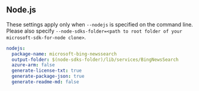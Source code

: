 ## Node.js

These settings apply only when `--nodejs` is specified on the command line.
Please also specify `--node-sdks-folder=<path to root folder of your microsoft-sdk-for-node clone>`.

``` yaml $(nodejs)
nodejs:
  package-name: microsoft-bing-newssearch
  output-folder: $(node-sdks-folder)/lib/services/BingNewsSearch
  azure-arm: false
  generate-license-txt: true
  generate-package-json: true
  generate-readme-md: false
```

